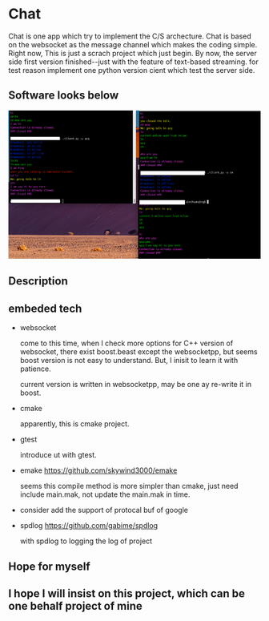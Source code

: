 # Chat

Chat is one app which try to implement the C/S archecture.
Chat is based on the websocket as the message channel which makes the coding simple.
Right now, This is just a scrach project which just begin.
By now, the server side first version finished--just with the feature of text-based streaming. for test reason implement one python version cient which test the server side.

## Software looks below

![demo](./images/demo.png)

## Description

## embeded tech

* websocket

    come to this time, when I check more options for C++ version of websocket, there exist boost.beast
    except the websocketpp, but seems boost version is not easy to understand. But, I inisit to learn
    it with patience.

    current version is written in websocketpp, may be one ay re-write it in boost.

* cmake

    apparently, this is cmake project.

* gtest

    introduce ut with gtest.

* emake https://github.com/skywind3000/emake

    seems this compile method is more simpler than cmake, just need include main.mak, not update the main.mak in time.

* consider add the support of protocal buf of google

* spdlog https://github.com/gabime/spdlog

    with spdlog to logging the log of project

## Hope for myself

## I hope I will insist on this project, which can be one behalf project of mine
